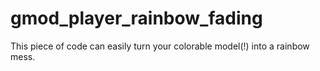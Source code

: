 # gmod_player_rainbow_fading
This piece of code can easily turn your colorable model(!) into a rainbow mess.

